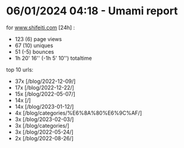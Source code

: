 # 06/01/2024 04:18 - Umami report
for www.shifeiti.com [24h] :

 - 123 (6) page views
 - 67 (10) uniques
 - 51 (-5) bounces
 - 1h 20' 16'' (-1h 5' 10'') totaltime


top 10 urls:
 - 37x [/blog/2022-12-09/]
 - 17x [/blog/2022-12-22/]
 - 15x [/blog/2022-05-07/]
 - 14x [/]
 - 14x [/blog/2023-01-12/]
 - 4x [/blog/categories/%E6%8A%80%E6%9C%AF/]
 - 3x [/blog/2023-02-03/]
 - 3x [/blog/categories/]
 - 3x [/blog/2022-05-24/]
 - 2x [/blog/2022-08-26/]


